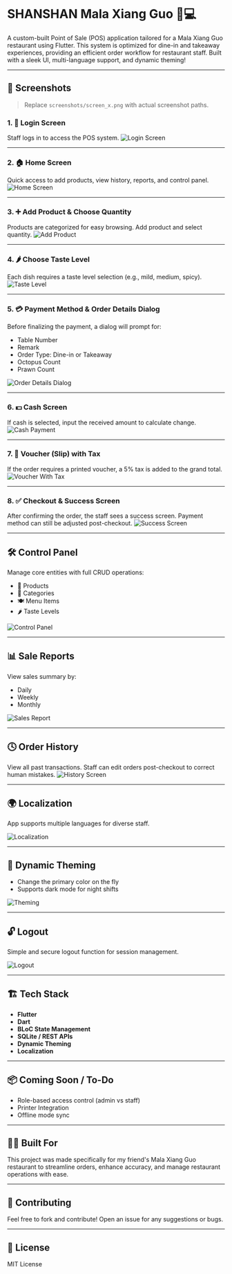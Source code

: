 # SHANSHAN Mala Xiang Guo 🍲💻

A custom-built Point of Sale (POS) application tailored for a Mala Xiang Guo restaurant using Flutter. This system is optimized for dine-in and takeaway experiences, providing an efficient order workflow for restaurant staff. Built with a sleek UI, multi-language support, and dynamic theming!

---

## 📸 Screenshots

> Replace `screenshots/screen_x.png` with actual screenshot paths.

### 1. 🔐 Login Screen
Staff logs in to access the POS system.
![Login Screen](screenshots/login_screen.png)

---

### 2. 🏠 Home Screen
Quick access to add products, view history, reports, and control panel.
![Home Screen](screenshots/home_screen.png)

---

### 3. ➕ Add Product & Choose Quantity
Products are categorized for easy browsing. Add product and select quantity.
![Add Product](screenshots/add_product_screen.png)

---

### 4. 🌶 Choose Taste Level
Each dish requires a taste level selection (e.g., mild, medium, spicy).
![Taste Level](screenshots/taste_level_screen.png)

---

### 5. 💳 Payment Method & Order Details Dialog
Before finalizing the payment, a dialog will prompt for:
- Table Number
- Remark
- Order Type: Dine-in or Takeaway
- Octopus Count
- Prawn Count

![Order Details Dialog](screenshots/order_dialog_screen.png)

---

### 6. 💵 Cash Screen
If cash is selected, input the received amount to calculate change.
![Cash Payment](screenshots/cash_screen.png)

---

### 7. 🧾 Voucher (Slip) with Tax
If the order requires a printed voucher, a 5% tax is added to the grand total.
![Voucher With Tax](screenshots/voucher_tax_screen.png)

---

### 8. ✅ Checkout & Success Screen
After confirming the order, the staff sees a success screen. Payment method can still be adjusted post-checkout.
![Success Screen](screenshots/success_screen.png)

---

## 🛠 Control Panel

Manage core entities with full CRUD operations:
- 🍱 Products
- 📂 Categories
- 🍽 Menu Items
- 🌶 Taste Levels

![Control Panel](screenshots/control_panel_screen.png)

---

## 📊 Sale Reports

View sales summary by:
- Daily
- Weekly
- Monthly

![Sales Report](screenshots/sales_report_screen.png)

---

## 🕓 Order History

View all past transactions. Staff can edit orders post-checkout to correct human mistakes.
![History Screen](screenshots/history_screen.png)

---

## 🌍 Localization

App supports multiple languages for diverse staff.

![Localization](screenshots/localization_screen.png)

---

## 🎨 Dynamic Theming

- Change the primary color on the fly
- Supports dark mode for night shifts

![Theming](screenshots/dark_mode_screen.png)

---

## 🔓 Logout

Simple and secure logout function for session management.

![Logout](screenshots/logout_screen.png)

---

## 🏗 Tech Stack

- **Flutter**
- **Dart**
- **BLoC State Management**
- **SQLite / REST APIs**
- **Dynamic Theming**
- **Localization**

---

## 📦 Coming Soon / To-Do
- Role-based access control (admin vs staff)
- Printer Integration
- Offline mode sync

---

## 👨‍🍳 Built For

This project was made specifically for my friend's Mala Xiang Guo restaurant to streamline orders, enhance accuracy, and manage restaurant operations with ease.

---

## 🤝 Contributing

Feel free to fork and contribute! Open an issue for any suggestions or bugs.

---

## 📄 License

MIT License

